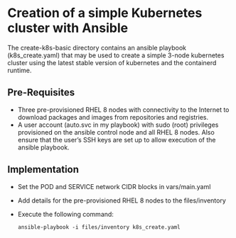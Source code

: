 # Creation of a simple Kubernetes cluster with Ansible

The create-k8s-basic directory contains an ansible playbook (k8s_create.yaml) that may be used to create a simple 3-node kubernetes cluster using the latest stable version of kubernetes and the containerd runtime.

## Pre-Requisites
- Three pre-provisioned RHEL 8 nodes with connectivity to the Internet to download packages and images from repositories and registries.
- A user account (auto.svc in my playbook) with sudo (root) privileges provisioned on the ansible control node and all RHEL 8 nodes. Also ensure that the user’s SSH keys are set up to allow execution of the ansible playbook.

## Implementation
- Set the POD and SERVICE network CIDR blocks in vars/main.yaml
- Add details for the pre-provisioned RHEL 8 nodes to the files/inventory
- Execute the following command:

      ansible-playbook -i files/inventory k8s_create.yaml

